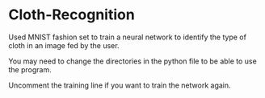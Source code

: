 # Cloth-Recognition
Used MNIST fashion set to train a neural network to identify the type of cloth in an image fed by the user.

You may need to change the directories in the python file to be able to use the program.

Uncomment the training line if you want to train the network again.
